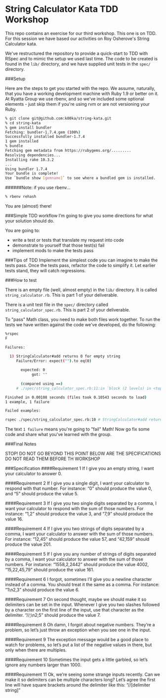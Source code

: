 String Calculator Kata TDD Workshop
=====================================

This repo contains an exercise for our third workshop. This one is on TDD. For this session we have based our activities on Roy Osherove's String Calculator kata.

We've restructured the repository to provide a quick-start to TDD with RSpec and to mimic the setup we used last time. The code to be created is found in the ``lib/`` directory, and we have supplied unit tests in the ``spec/`` directory.

###Setup

Here are the steps to get you started with the repo. We assume, naturally, that you have a working development machine with Ruby 1.9 or better on it. At Ryatta Group we use rbenv, and so we've included some optional elements - just skip them if you're using rvm or are not versioning your Ruby.

```sh
% git clone git@github.com:k00ka/string-kata.git
% cd string-kata
% gem install bundler
Fetching: bundler-1.7.4.gem (100%)
Successfully installed bundler-1.7.4
1 gem installed
% bundle
Fetching gem metadata from https://rubygems.org/.........
Resolving dependencies...
Installing rake 10.3.2
...
Using bundler 1.7.4
Your bundle is complete!
Use `bundle show [gemname]` to see where a bundled gem is installed.
```
######Note: if you use rbenv...
```sh
% rbenv rehash
```
You are (almost) there!

###Simple TDD workflow
I’m going to give you some directions for what your solution should do.

You are going to:
* write a test or tests that translate my request into code
* demonstrate to yourself that those test(s) fail
* implement mods to make the tests pass

###Tips of TDD
Implement the simplest code you can imagine to make the tests pass.
Once the tests pass, refactor the code to simplify it.
Let earlier tests stand, they will catch regressions.

###How to test

There is an empty file (well, almost empty) in the ``lib/`` directory. It is called ``string_calculator.rb``. This is part 1 of your deliverable.

There is a unit test file in the ``spec/`` directory called ``string_calculator_spec.rb``. This is part 2 of your deliverable.

To "pass" Math class, you need to make both files work together.
To run the tests we have written against the code we've developed, do the following:
```sh
%rspec
F

Failures:

  1) StringCalculator#add returns 0 for empty string
     Failure/Error: expect("").to eq(0)
       
       expected: 0
            got: ""
       
       (compared using ==)
     # ./spec/string_calculator_spec.rb:11:in `block (2 levels) in <top (required)>'

Finished in 0.00108 seconds (files took 0.10543 seconds to load)
1 example, 1 failure

Failed examples:

rspec ./spec/string_calculator_spec.rb:10 # StringCalculator#add returns 0 for empty string
```

The text ``1 failure`` means you're going to "fail" Math! Now go fix some code and share what you've learned with the group.

###Final Notes




















STOP!
DO NOT GO BEYOND THIS POINT
BELOW ARE THE SPECIFICATIONS
DO NOT READ THEM BEFORE TH WORKSHOP

###Specification
####Requirement 1
If I give you an empty string, I want your calculator to answer 0.

####Requirement 2
If I give you a single digit, I want your calculator to respond with that number.
For instance:
“0” should produce the value 0, and
“5” should produce the value 5.

####Requirement 3
If I give you two single digits separated by a comma, I want your calculator to respond with the sum of those numbers.
For instance:
“1,2” should produce the value 3, and
“7,9” should produce the value 16.

####Requirement 4
If I give you two strings of digits separated by a comma, I want your calculator to answer with the sum of those numbers.
For instance:
“12,45” should produce the value 57, and
“42,159” should produce the value 201.

####Requirement 5
If I give you any number of strings of digits separated by a comma, I want your calculator to answer with the sum of those numbers.
For instance:
“1558,2,2442” should produce the value 4002,
“15,22,45,79” should produce the value 161.

####Requirement 6
I forgot, sometimes I’ll give you a newline character instead of a comma. You should treat it the same as a comma.
For instance:
“1\n2,3” should produce the value 6.

####Requirement 7
On second thought, maybe we should make it so delimiters can be set in the input.
Whenever I give you two slashes followed by a character on the first line of the input, use that character as the delimiter.
“//;\n2;5” should produce the value 7.

####Requirement 8
Oh damn, I forgot about negative numbers. They’re a problem, so let’s just throw an exception when you see one in the input.

####Requirement 9
The exception message would be a good place to watch for problems, so let’s put a list of the negative values in there, but only when there are multiples.

####Requirement 10
Sometimes the input gets a little garbled, so let’s ignore any numbers larger than 1000.

####Requirement 11
Ok, we’re seeing some strange inputs recently. Can we make it so delimiters can be multiple characters long?
Let’s agree the first line will have square brackets around the delimiter like this: 
“//[delimiter string]”

